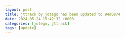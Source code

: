 ```yaml
---
layout: post
title: jttrack by jotego has been updated to 94d0874
date: 2024-05-24 15:42:32 +0000
categories: [jotego, jttrack]
tags: [update]
---
```


